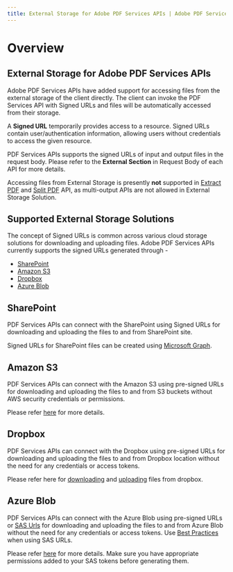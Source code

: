 ```yaml
---
title: External Storage for Adobe PDF Services APIs | Adobe PDF Services
---
```

# Overview

## **External Storage for Adobe PDF Services APIs**

Adobe PDF Services APIs have added support for accessing files from the external storage of the client directly. The client can invoke the PDF Services API with Signed URLs and files will be automatically accessed from their storage.

A **Signed URL** temporarily provides access to a resource. Signed URLs contain user/authentication information, allowing users without credentials to access the given resource.

PDF Services APIs supports the signed URLs of input and output files in the request body. Please refer to the **External Section** in Request Body of each API for more details.

<InlineAlert slots="text"/>

Accessing files from External Storage is presently **not** supported in [Extract PDF](../../../apis/#tag/Extract-PDF) and [Split PDF](../../../apis/#tag/Split-PDF) API, as multi-output APIs are not allowed in External Storage Solution.

## Supported External Storage Solutions

The concept of Signed URLs is common across various cloud storage solutions for downloading and uploading files. Adobe PDF Services APIs currently supports the signed URLs generated through -
- [SharePoint](#sharepoint)
- [Amazon S3](#amazon-s3)
- [Dropbox](#dropbox)
- [Azure Blob](#azure-blob)


## SharePoint

PDF Services APIs can connect with the SharePoint using Signed URLs for downloading and uploading the files to and from SharePoint site. 

Signed URLs for SharePoint files can be created using [Microsoft Graph](https://learn.microsoft.com/en-us/graph/overview).

## Amazon S3

PDF Services APIs can connect with the Amazon S3 using pre-signed URLs for downloading and uploading the files to and from S3 buckets without AWS security credentials or permissions.

Please refer [here](https://docs.aws.amazon.com/AmazonS3/latest/userguide/using-presigned-url.html) for more details.

## Dropbox

PDF Services APIs can connect with the Dropbox using pre-signed URLs for downloading and uploading the files to and from Dropbox location without the need for any credentials or access tokens.

Please refer here for [downloading](https://www.dropbox.com/developers/documentation/http/documentation#files-get_temporary_link) and [uploading](https://www.dropbox.com/developers/documentation/http/documentation#files-get_temporary_upload_link) files from dropbox.

## Azure Blob

PDF Services APIs can connect with the Azure Blob using pre-signed URLs or [SAS Urls](https://learn.microsoft.com/en-us/azure/storage/common/storage-sas-overview) for downloading and uploading the files to and from Azure Blob without the need for any credentials or access tokens. Use [Best Practices](https://learn.microsoft.com/en-us/azure/storage/common/storage-sas-overview#best-practices-when-using-sas) when using SAS URLs.

Please refer [here](https://learn.microsoft.com/en-us/azure/ai-services/translator/document-translation/how-to-guides/create-sas-tokens?tabs=Containers#create-sas-tokens-with-azure-storage-explorer) for more details. Make sure you have appropriate permissions added to your SAS tokens before generating them.




